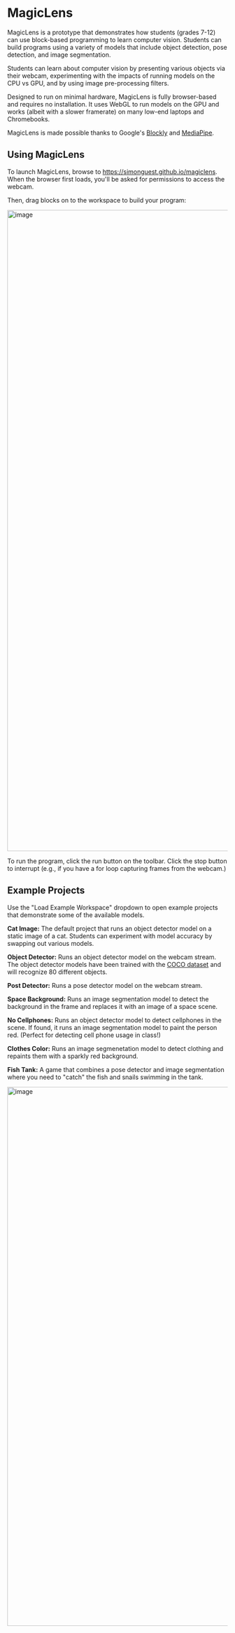 # MagicLens

MagicLens is a prototype that demonstrates how students (grades 7-12) can use block-based programming to learn computer vision. Students can build programs using a variety of models that include object detection, pose detection, and image segmentation.

Students can learn about computer vision by presenting various objects via their webcam, experimenting with the impacts of running models on the CPU vs GPU, and by using image pre-processing filters.

Designed to run on minimal hardware, MagicLens is fully browser-based and requires no installation. It uses WebGL to run models on the GPU and works (albeit with a slower framerate) on many low-end laptops and Chromebooks.

MagicLens is made possible thanks to Google's [Blockly](https://github.com/google/blockly) and [MediaPipe](https://developers.google.com/mediapipe).

## Using MagicLens

To launch MagicLens, browse to https://simonguest.github.io/magiclens. When the browser first loads, you'll be asked for permissions to access the webcam.

Then, drag blocks on to the workspace to build your program:

<img width="1463" alt="image" src="https://github.com/simonguest/magiclens/assets/769225/35a9f4e7-cb40-42e2-87b5-1933d5cd8196">

To run the program, click the run button on the toolbar. Click the stop button to interrupt (e.g., if you have a for loop capturing frames from the webcam.)

## Example Projects

Use the "Load Example Workspace" dropdown to open example projects that demonstrate some of the available models.

**Cat Image:** The default project that runs an object detector model on a static image of a cat. Students can experiment with model accuracy by swapping out various models.

**Object Detector:** Runs an object detector model on the webcam stream. The object detector models have been trained with the [COCO dataset](https://cocodataset.org/#home) and will recognize 80 different objects.

**Post Detector:** Runs a pose detector model on the webcam stream.

**Space Background:** Runs an image segmentation model to detect the background in the frame and replaces it with an image of a space scene.

**No Cellphones:** Runs an object detector model to detect cellphones in the scene. If found, it runs an image segmentation model to paint the person red. (Perfect for detecting cell phone usage in class!)

**Clothes Color:** Runs an image segmenetation model to detect clothing and repaints them with a sparkly red background.

**Fish Tank:** A game that combines a pose detector and image segmentation where you need to "catch" the fish and snails swimming in the tank.

<img width="1230" alt="image" src="https://github.com/simonguest/magiclens/assets/769225/f41dd875-4ccf-4adf-8422-1d0e37d505ee">
